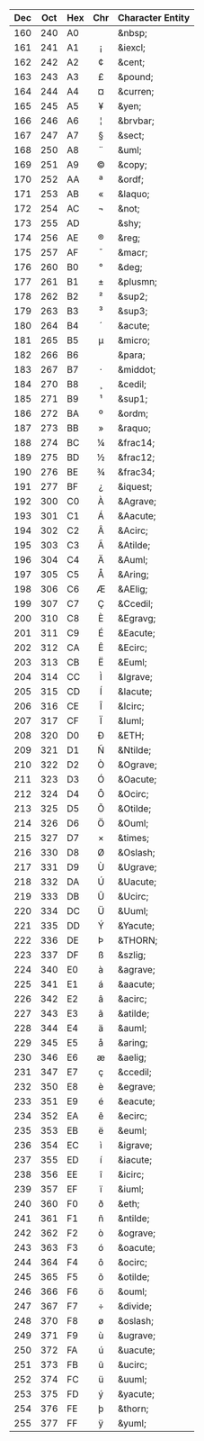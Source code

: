 Dec | Oct | Hex | Chr | Character Entity  
----|-----|-----|:---:|-----------------  
160 | 240 | A0  |     | \&nbsp;  
161 | 241 | A1  | ¡   | \&iexcl;  
162 | 242 | A2  | ¢   | \&cent;  
163 | 243 | A3  | £   | \&pound;  
164 | 244 | A4  | ¤   | \&curren;  
165 | 245 | A5  | ¥   | \&yen;  
166 | 246 | A6  | ¦   | \&brvbar;  
167 | 247 | A7  | §   | \&sect;  
168 | 250 | A8  | ¨   | \&uml;  
169 | 251 | A9  | ©   | \&copy;  
170 | 252 | AA  | ª   | \&ordf;  
171 | 253 | AB  | «   | \&laquo;  
172 | 254 | AC  | ¬   | \&not;  
173 | 255 | AD  |     | \&shy;  
174 | 256 | AE  | ®   | \&reg;  
175 | 257 | AF  | ¯   | \&macr;  
176 | 260 | B0  | °   | \&deg;  
177 | 261 | B1  | ±   | \&plusmn;  
178 | 262 | B2  | ²   | \&sup2;  
179 | 263 | B3  | ³   | \&sup3;  
180 | 264 | B4  | ´   | \&acute;  
181 | 265 | B5  | µ   | \&micro;  
182 | 266 | B6  |     | \&para;  
183 | 267 | B7  | ·   | \&middot;  
184 | 270 | B8  | ¸   | \&cedil;  
185 | 271 | B9  | ¹   | \&sup1;  
186 | 272 | BA  | º   | \&ordm;  
187 | 273 | BB  | »   | \&raquo;  
188 | 274 | BC  | ¼   | \&frac14;  
189 | 275 | BD  | ½   | \&frac12;  
190 | 276 | BE  | ¾   | \&frac34;  
191 | 277 | BF  | ¿   | \&iquest;  
192 | 300 | C0  | À   | \&Agrave;  
193 | 301 | C1  | Á   | \&Aacute;  
194 | 302 | C2  | Â   | \&Acirc;  
195 | 303 | C3  | Ã   | \&Atilde;  
196 | 304 | C4  | Ä   | \&Auml;  
197 | 305 | C5  | Å   | \&Aring;  
198 | 306 | C6  | Æ   | \&AElig;  
199 | 307 | C7  | Ç   | \&Ccedil;  
200 | 310 | C8  | È   | \&Egravg;  
201 | 311 | C9  | É   | \&Eacute;  
202 | 312 | CA  | Ê   | \&Ecirc;  
203 | 313 | CB  | Ë   | \&Euml;  
204 | 314 | CC  | Ì   | \&Igrave;  
205 | 315 | CD  | Í   | \&Iacute;  
206 | 316 | CE  | Î   | \&Icirc;  
207 | 317 | CF  | Ï   | \&Iuml;  
208 | 320 | D0  | Ð   | \&ETH;  
209 | 321 | D1  | Ñ   | \&Ntilde;  
210 | 322 | D2  | Ò   | \&Ograve;  
211 | 323 | D3  | Ó   | \&Oacute;  
212 | 324 | D4  | Ô   | \&Ocirc;  
213 | 325 | D5  | Õ   | \&Otilde;  
214 | 326 | D6  | Ö   | \&Ouml;  
215 | 327 | D7  | ×   | \&times;  
216 | 330 | D8  | Ø   | \&Oslash;  
217 | 331 | D9  | Ù   | \&Ugrave;  
218 | 332 | DA  | Ú   | \&Uacute;  
219 | 333 | DB  | Û   | \&Ucirc;  
220 | 334 | DC  | Ü   | \&Uuml;  
221 | 335 | DD  | Ý   | \&Yacute;  
222 | 336 | DE  | Þ   | \&THORN;  
223 | 337 | DF  | ß   | \&szlig;  
224 | 340 | E0  | à   | \&agrave;  
225 | 341 | E1  | á   | \&aacute;  
226 | 342 | E2  | â   | \&acirc;  
227 | 343 | E3  | ã   | \&atilde;  
228 | 344 | E4  | ä   | \&auml;  
229 | 345 | E5  | å   | \&aring;  
230 | 346 | E6  | æ   | \&aelig;  
231 | 347 | E7  | ç   | \&ccedil;  
232 | 350 | E8  | è   | \&egrave;  
233 | 351 | E9  | é   | \&eacute;  
234 | 352 | EA  | ê   | \&ecirc;  
235 | 353 | EB  | ë   | \&euml;  
236 | 354 | EC  | ì   | \&igrave;  
237 | 355 | ED  | í   | \&iacute;  
238 | 356 | EE  | î   | \&icirc;  
239 | 357 | EF  | ï   | \&iuml;  
240 | 360 | F0  | ð   | \&eth;  
241 | 361 | F1  | ñ   | \&ntilde;  
242 | 362 | F2  | ò   | \&ograve;  
243 | 363 | F3  | ó   | \&oacute;  
244 | 364 | F4  | ô   | \&ocirc;  
245 | 365 | F5  | õ   | \&otilde;  
246 | 366 | F6  | ö   | \&ouml;  
247 | 367 | F7  | ÷   | \&divide;  
248 | 370 | F8  | ø   | \&oslash;  
249 | 371 | F9  | ù   | \&ugrave;  
250 | 372 | FA  | ú   | \&uacute;  
251 | 373 | FB  | û   | \&ucirc;  
252 | 374 | FC  | ü   | \&uuml;  
253 | 375 | FD  | ý   | \&yacute;  
254 | 376 | FE  | þ   | \&thorn;  
255 | 377 | FF  | ÿ   | \&yuml;
